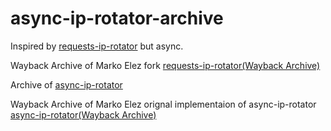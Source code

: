 # async-ip-rotator-archive

Inspired by [requests-ip-rotator](https://github.com/Ge0rg3/requests-ip-rotator/tree/main) but async.

Wayback Archive of Marko Elez fork [requests-ip-rotator(Wayback Archive)](https://web.archive.org/web/20250423135636/https://github.com/markoelez/requests-ip-rotator/tree/main) 

Archive of [async-ip-rotator](https://github.com/markoelez/async-ip-rotator/tree/main)

Wayback Archive of Marko Elez orignal implementaion of async-ip-rotator [async-ip-rotator(Wayback Archive)](https://web.archive.org/web/20250423135636/https://github.com/markoelez/requests-ip-rotator/tree/main) 
